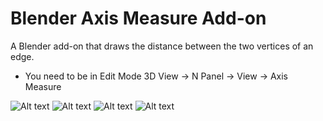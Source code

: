 # Blender Axis Measure Add-on

A Blender add-on that draws the distance between the two vertices of an edge.

* You need to be in Edit Mode
3D View -> N Panel -> View -> Axis Measure

![Alt text](../screenshots/blender_axis_measure1.png?raw=true "Title")
![Alt text](../screenshots/blender_axis_measure2.png?raw=true "Title")
![Alt text](../screenshots/blender_axis_measure3.png?raw=true "Title")
![Alt text](../screenshots/blender_axis_measure4.png?raw=true "Title")